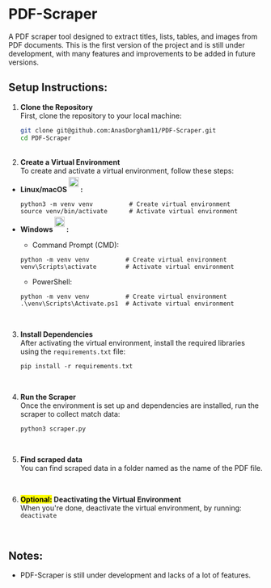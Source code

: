 # PDF-Scraper
A PDF scraper tool designed to extract titles, lists, tables, and images from PDF documents. This is the first version of the project and is still under development, with many features and improvements to be added in future versions.

## Setup Instructions:

1. **Clone the Repository** <br />
   First, clone the repository to your local machine:
   ```bash
   git clone git@github.com:AnasDorgham11/PDF-Scraper.git
   cd PDF-Scraper
   ```
      <br />
2. **Create a Virtual Environment** <br />
   To create and activate a virtual environment, follow these steps:
- **<div style="display: flex; align-items: bottom;"><span>Linux/macOS </span><a href="https://skillicons.dev"><img src="https://skillicons.dev/icons?i=linux&theme=light" alt="linux" width="20px" height="20px" style="position: relative; top: -10px;"/></a> :</div>** 
   ```
   python3 -m venv venv          # Create virtual environment
   source venv/bin/activate      # Activate virtual environment
   ```


- **<div style="display: flex; align-items: bottom;"><span>Windows </span><a href="https://skillicons.dev"><img src="https://skillicons.dev/icons?i=windows&theme=light" alt="Windows" width="20px" height="20px" style="position: relative; top: -10px;"/></a> :</div>** 
    - Command Prompt (CMD):
    ```
    python -m venv venv          # Create virtual environment
    venv\Scripts\activate        # Activate virtual environment
    ```
    - PowerShell:
    ```
    python -m venv venv          # Create virtual environment
    .\venv\Scripts\Activate.ps1  # Activate virtual environment
    ```
     <br />
3. **Install Dependencies**<br />
   After activating the virtual environment, install the required libraries using the ```requirements.txt``` file:
   ```
   pip install -r requirements.txt
   ```


   <br />
4. **Run the Scraper**<br />
   Once the environment is set up and dependencies are installed, run the scraper to collect match data:
   ```
   python3 scraper.py
   ```

   <br />
5. **Find scraped data**<br />
   You can find scraped data in a folder named as the name of the PDF file.

   <br />
6. **<mark>Optional:</mark> Deactivating the Virtual Environment**<br />
   When you're done, deactivate the virtual environment, by running:
   ```deactivate```

   <br />
## Notes:
   - PDF-Scraper is still under development and lacks of a lot of features.
